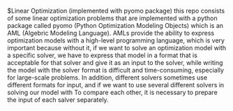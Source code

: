 $Linear Optimization (implemented with pyomo package)
this repo consists of some linear optimization problems that are implemented with a python package called pyomo (Python Optimization Modeling Objects) which is an AML (Algebric Modeling Language).
AMLs provide the ability to express optimization models with a high-level programming language, which is very important because without it, if we want to solve an optimization model with a specific solver, we have to express that model in a format that is acceptable for that solver and give it as an input to the solver, while writing the model with the solver format is difficult and time-consuming, especially for large-scale problems. In addition, different solvers sometimes use different formats for input, and if we want to use several different solvers in solving our model with
To compare each other, it is necessary to prepare the input of each salver separately.
